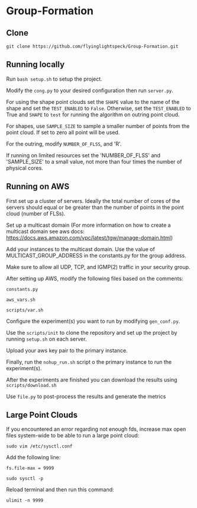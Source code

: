 # Group-Formation

## Clone
``git clone https://github.com/flyinglightspeck/Group-Formation.git``


## Running locally

Run ``bash setup.sh`` to setup the project.

Modify the `cong.py` to your desired configuration then run `server.py`.

For using the shape point clouds set the `SHAPE` value to the name of the shape and set the `TEST_ENABLED` to `False`. Otherwise, set the `TEST_ENABLED` to True and `SHAPE` to `test` for running the algorithm on outring point cloud.

For shapes, use `SAMPLE_SIZE` to sample a smaller number of points from the point cloud. If set to zero all point will be used.

For the outring, modify `NUMBER_OF_FLSS`, and 'R'.

If running on limited resources set the 'NUMBER_OF_FLSS' and 'SAMPLE_SIZE' to a small value, not more than four times the number of physical cores.

## Running on AWS
First set up a cluster of servers. Ideally the total number of cores of the servers should equal or be greater than the number of points in the point cloud (number of FLSs).

Set up a multicast domain (For more information on how to create a multicast domain see aws docs: https://docs.aws.amazon.com/vpc/latest/tgw/manage-domain.html)

Add your instances to the multicast domain. Use the value of MULTICAST_GROUP_ADDRESS in the constants.py for the group address.

Make sure to allow all UDP, TCP, and IGMP(2) traffic in your security group.

After setting up AWS, modify the following files based on the comments:

`constants.py`

`aws_vars.sh`

`scripts/var.sh`

Configure the experiment(s) you want to run by modifying `gen_conf.py`.

Use the `scripts/init` to clone the repository and set up the project by running `setup.sh` on each server.

Upload your aws key pair to the primary instance.

Finally, run the `nohup_run.sh` script o the primary instance to run the experiment(s).

After the experiments are finished you can download the results using `scripts/download.sh`

Use `file.py` to post-process the results and generate the metrics


## Large Point Clouds
If you encountered an error regarding not enough fds, increase max open files system-wide to be able to run a large point cloud:

``sudo vim /etc/sysctl.conf``

Add the following line:

``fs.file-max = 9999``

``sudo sysctl -p``

Reload terminal and then run this command:

``ulimit -n 9999``
